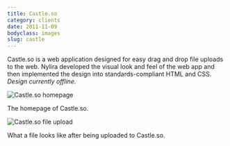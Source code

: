```yaml
---
title: Castle.so
category: clients
date: 2011-11-09
bodyclass: images
slug: castle
---
```


Castle.so is a web application designed for easy drag and drop file uploads to the web. Nylira developed the visual look and feel of the web app and then implemented the design into standards-compliant HTML and CSS. *Design currently offline.*

<div class="figure">
  <img src="../assets/images/projects/castle-01.png" alt="Castle.so homepage" />
  <div class="figcaption">
    <p>The homepage of Castle.so.</p>
  </div>
</div>

<div class="figure">
  <img src="../assets/images/projects/castle-02.png" alt="Castle.so file upload" />
  <div class="figcaption">
    <p>What a file looks like after being uploaded to Castle.so.</p>
  </div>
</div>

